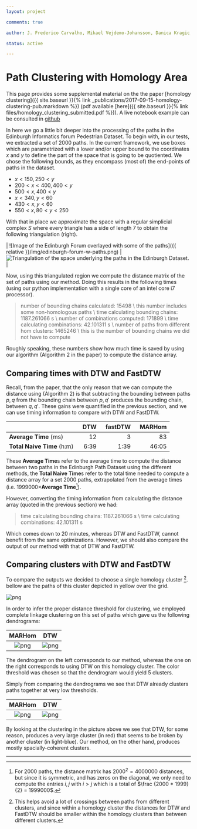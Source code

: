 ```yaml
---
layout: project

comments: true

author: J. Frederico Carvalho, Mikael Vejdemo-Johansson, Danica Kragic, Florian T. Pokorny

status: active

---
```


# Path Clustering with Homology Area

This page provides some supplemental material on the the paper [homology clustering]({{ site.baseurl }}{% link _publications/2017-09-15-homology-clustering-pub.markdown %})  (pdf available [here]({{ site.baseurl }}{% link files/homology_clustering_submitted.pdf %})). A live notebook example can be consulted in [github](https://github.com/crvs/path-clustering)

In here we go a little bit deeper into the processing of the paths in the Edinburgh Informatics forum Pedestrian Dataset. To begin with, in our tests, we extracted a set of 2000 paths. In the current framework, we use boxes which are parametrized with a lower and/or upper bound to the coordinates $x$ and $y$ to define the part of the space that is going to be quotiented. We chose the following bounds, as they encompass (most of) the end-points of paths in the dataset.

- $x < 150 , 250 < y$
- $200 < x < 400 , 400 < y$
- $500 < x , 400 < y$
- $x < 340 , y < 60$
- $430 < x , y < 60$
- $550 < x , 80 < y < 250$

With that in place we approximate the space with a regular simplicial complex $S$ where every triangle has a side of length 7 to obtain the following triangulation (right).

| ![Image of the Edinburgh Forum overlayed with some of the paths]({{ relative }}/img/edinburgh-forum-w-paths.png) |  ![Triangulation of the space underlying the paths in the Edinburgh Dataset.]({{relative}}/img/output_12_1.png) |

Now, using this triangulated region we compute the distance matrix of the set of paths using our method. Doing this results in the following times (using our python implementation with a single core of an intel core i7 processor).

> number of bounding chains calculated: 15498 \\
> this number includes some non-homologous paths \\
> time calculating bounding chains: 1187.261066 s \\
> number of combinations computed: 171899 \\
> time calculating combinations: 42.101311 s \\
> number of paths from different hom clusters: 1465246 \\
> this is the number of bounding chains we did not have to compute

Roughly speaking, these numbers show how much time is saved by using our algorithm (Algorithm 2 in the paper) to compute the distance array.

## Comparing times with DTW and FastDTW

Recall, from the paper, that the only reason that we can compute the distance using (Algorithm 2) is that subtracting the bounding between paths $p,q$ from the bounding chain between $p,q'$ produces the bounding chain, between $q,q'$. These gains were quantified in the previous section, and we can use timing information to compare with DTW and FastDTW.

|                           | &nbsp;&nbsp;DTW  |  &nbsp;&nbsp;fastDTW|&nbsp;&nbsp;MARHom |
|:--------------------------|-----------------:|--------------------:|------------------:|
|**Average Time** (ms)      |                12|                    3|                83 |
|**Total Naive Time** (h:m) |              6:39|                 1:39|             46:05 |

These **Average Time**s refer to the average time to compute the distance between two paths in the Edinburgh Path Dataset using the different methods, the **Total Naive Time**s refer to the total time needed to compute a distance array for a set 2000 paths, extrapolated from the average times (i.e. $1999000 \times$**Average Time**[^triangle_number]).

However, converting the timing information from calculating the distance array (quoted in the previous section) we had:

> time calculating bounding chains: 1187.261066 s \\
> time calculating combinations: 42.101311 s

Which comes down to 20 minutes, whereas DTW and FastDTW, cannot benefit from the same optimizations. However, we should also compare the output of our method with that of DTW and FastDTW.

## Comparing clusters with DTW and FastDTW

To compare the outputs we decided to choose a single homology cluster [^singlecluster]. bellow are the paths of this cluster depicted in yellow over the grid.

![png](./../../img/output_14_1.png)

In order to infer the proper distance threshold for clustering, we employed complete linkage clustering on this set of paths which gave us the following dendrograms:

| MARHom | DTW |
|:---:|:---:|
|![png](./../../img/output_15_0.png)| ![png](./../../img/output_20_0.png)|

The dendrogram on the left corresponds to our method, whereas the one on the right corresponds to using DTW on this homology cluster. The color threshold was chosen so that the dendrogram would yield 5 clusters.

Simply from comparing the dendrograms we see that DTW already clusters paths together at very low thresholds.

| MARHom | DTW |
|:---:|:---:|
|![png](./../../img/output_15_2.png) |![png](./../../img/output_20_2.png)|

By looking at the clustering in the picture above we see that DTW, for some reason, produces a very large cluster (in red) that seems to be broken by another cluster (in light-blue). Our method, on the other hand, produces mostly spacially-coherent clusters.

----

[^triangle_number]: For 2000 paths, the distance matrix has $2000^2 = 4 000 000$ distances, but since it is symmetric, and has zeros on the diagonal, we only need to compute the entries $i,j$ with $i > j$ which is a total of $\frac {2000 * 1999}{2} = 1999000$.

[^singlecluster]: This helps avoid a lot of crossings between paths from different clusters, and since within a homology cluster the distances for DTW and FastDTW should be smaller within the homology clusters than between different clusters.

